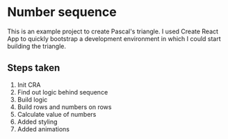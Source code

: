 # Number sequence

This is an example project to create Pascal's triangle. I used Create React App to quickly bootstrap a development environment in which I could start building the triangle.

## Steps taken

1. Init CRA
2. Find out logic behind sequence
3. Build logic
4. Build rows and numbers on rows
5. Calculate value of numbers
6. Added styling
7. Added animations
